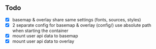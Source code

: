 ## Todo

- [x] basemap & overlay share same settings (fonts, sources, styles)
- [x] 2 separate config for basemap & overlay (config/) use absolute path when starting the container
- [x] mount user api data to basemap
- [x] mount user api data to overlay
